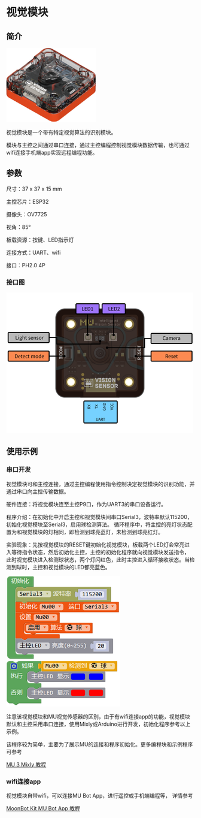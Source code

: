 # 视觉模块

## 简介

![](./images/render_MUVS3_2.png)

视觉模块是一个带有特定视觉算法的识别模块。

模块与主控之间通过串口连接，通过主控编程控制视觉模块数据传输，也可通过wifi连接手机端app实现远程编程功能。

## 参数

尺寸：37 x 37 x 15 mm

主控芯片：ESP32

摄像头：OV7725

视角：85°

板载资源：按键、LED指示灯

连接方式：UART、wifi

接口：PH2.0 4P

### 接口图

![](./images/pinout_MUVS3_2.png)

## 使用示例

### 串口开发

视觉模块可和主控连接，通过主控编程使用指令控制决定视觉模块的识别功能，并通过串口向主控传输数据。

硬件连接：将视觉模块连至主控P9口，作为UART3的串口设备运行。

程序介绍：在初始化中开启主控和视觉模块间串口Serial3，波特率默认115200，初始化视觉模块至Serial3，启用球检测算法。
循环程序中，将主控的亮灯状态配置为和视觉模块的灯相同，即检测到球亮蓝灯，未检测到球亮红灯。

实验现象：先按视觉模块的RESET键初始化视觉模块，板载两个LED灯会常亮进入等待指令状态，然后初始化主控，主控的初始化程序就向视觉模块发送指令，
此时视觉模块进入检测球状态，两个灯闪红色，此时主控进入循环接收状态。当检测到球时，主控和视觉模块的LED都亮蓝色。

![](./images/Mixly_example_MUVS3_balldetect.png)

注意该视觉模块和MU视觉传感器的区别，由于有wifi连接app的功能，视觉模块默认和主控采用串口连接，使用Mixly或Arduino进行开发，初始化程序参考以上示例。

该程序较为简单，主要为了展示MU的连接和程序初始化。更多编程块和示例程序可参考

[MU 3 Mixly 教程](https://morpx-docs.readthedocs.io/zh_CN/latest/MUVS3/MUVS3_Mixly/index.html)



### wifi连接app

视觉模块自带wifi，可以连接MU Bot App，进行遥控或手机端编程等，
详情参考

[MoonBot Kit MU Bot App 教程](https://morpx-docs.readthedocs.io/zh_CN/latest/MoonBot/MoonBot_App/index.html)
